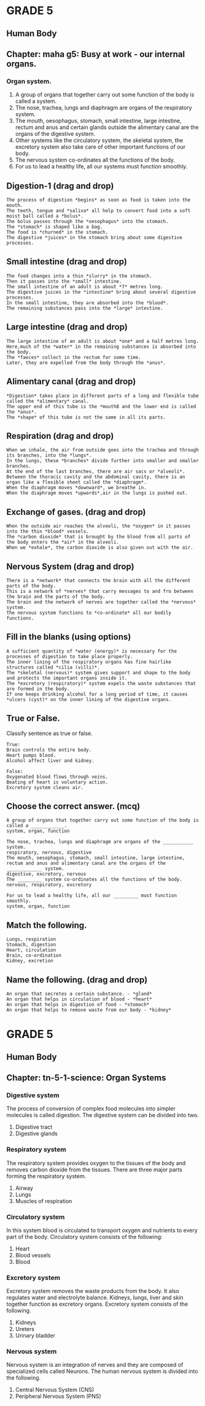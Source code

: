 # GRADE 5

## Human Body

## Chapter: maha g5: Busy at work - our internal organs.

### Organ system.

1. A group of organs that together carry out some function of the body is called a system.
2. The nose, trachea, lungs and diaphragm are organs of the respiratory system.
3. The mouth, oesophagus, stomach, small intestine, large intestine, rectum and anus and certain glands outside the alimentary canal are the organs of the digestive system.
4. Other systems like the circulatory system, the skeletal system, the excretory system also take care of other important functions of our body.
5. The nervous system co-ordinates all the functions of the body.
6. For us to lead a healthy life, all our systems must function smoothly.

## Digestion-1 (drag and drop)
```
The process of digestion *begins* as soon as food is taken into the mouth.
The teeth, tongue and *saliva* all help to convert food into a soft moist ball called a *bolus*.
The bolus passes through the *oesophagus* into the stomach.
The *stomach* is shaped like a bag.
The food is *churned* in the stomach. 
The digestive *juices* in the stomach bring about some digestive processes.  
```
## Small intestine (drag and drop)
```
The food changes into a thin *slurry* in the stomach. 
Then it passes into the *small* intestine.
The small intestine of an adult is about *7* metres long. 
The digestive juices in the *intestine* bring about several digestive processes.  
In the small intestine, they are absorbed into the *blood*. 
The remaining substances pass into the *large* intestine.
```
## Large intestine (drag and drop)
```
The large intestine of an adult is about *one* and a half metres long. Here,much of the *water* in the remaining substances is absorbed into the body.
The *faeces* collect in the rectum for some time. 
Later, they are expelled from the body through the *anus*. 
```
## Alimentary canal (drag and drop)
```
*Digestion* takes place in different parts of a long and flexible tube called the *alimentary* canal. 
The upper end of this tube is the *mouth8 and the lower end is called the *anus*.
The *shape* of this tube is not the same in all its parts.
```
## Respiration (drag and drop)
```
When we inhale, the air from outside goes into the trachea and through its branches, into the *lungs*.
In the lungs, these *branches* divide further into smaller and smaller branches. 
At the end of the last branches, there are air sacs or *alveoli*.
Between the thoracic cavity and the abdominal cavity, there is an organ like a flexible sheet called the *diaphragm*.
When the diaphragm moves *downward*, we breathe in.
When the diaphragm moves *upwards*,air in the lungs is pushed out.
```
## Exchange of gases. (drag and drop)
```
When the outside air reaches the alveoli, the *oxygen* in it passes into the thin *blood* vessels.
The *carbon dioxide* that is brought by the blood from all parts of the body enters the *air* in the alveoli. 
When we *exhale*, the carbon dioxide is also given out with the air.
```
## Nervous System (drag and drop)
```
There is a *network* that connects the brain with all the different
parts of the body. 
This is a network of *nerves* that carry messages to and fro between the brain and the parts of the body.
The brain and the network of nerves are together called the *nervous* system. 
The nervous system functions to *co-ordinate* all our bodily functions.
```

## Fill in the blanks (using options)
```
A sufficient quantity of *water (energy)* is necessary for the processes of digestion to take place properly.
The inner lining of the respiratory organs has fine hairlike structures called *cilia (villi)*.
The *skeletal (nervous)* system gives support and shape to the body and protects the important organs inside it.
The *excretory (respiratory)* system expels the waste substances that are formed in the body.
If one keeps drinking alcohol for a long period of time, it causes *ulcers (cyst)* on the inner lining of the digestive organs.
```
## True or False.

Classify sentence as true or false.
```
True:
Brain controls the entire body.
Heart pumps blood.
Alcohol affect liver and kidney.

False:
Oxygenated blood flows through veins.
Beating of heart is voluntary action.
Excretory system cleans air.
```
## Choose the correct answer. (mcq)
```
A group of organs that together carry out some function of the body is called a ____________.
system, organ, function
 
The nose, trachea, lungs and diaphragm are organs of the ___________ system.
respiratory, nervous, digestive
The mouth, oesophagus, stomach, small intestine, large intestine, rectum and anus and alimentary canal are the organs of the _____________ system.
digestive, excretory, nervous
The _________ system co-ordinates all the functions of the body.
nervous, respiratory, excretory

For us to lead a healthy life, all our _________ must function smoothly.
system, organ, function

```
## Match the following.
```
Lungs, respiration
Stomach, digestion 
Heart, circulation 
Brain, co-ordination
Kidney, excretion 

```
## Name the following. (drag and drop)
```
An organ that secretes a certain substance. - *gland* 
An organ that helps in circulation of blood - *heart* 
An organ that helps in digestion of food - *stomach* 
An organ that helps to remove waste from our body - *kidney* 
```
# GRADE 5

## Human Body

## Chapter: tn-5-1-science: Organ Systems

### Digestive system

The process of conversion of complex food molecules into simpler molecules is called digestion. The digestive system can be divided into two.
1. Digestive tract 
2. Digestive glands

### Respiratory system

The respiratory system provides oxygen to the tissues of the body and
removes carbon dioxide from the tissues. There are three major parts forming the respiratory system.

1. Airway 
2. Lungs 
3. Muscles of respiration

### Circulatory system

In this system blood is circulated to transport oxygen and nutrients to every part of the body. Circulatory system consists of the following:
1. Heart 
2. Blood vessels 
3. Blood

### Excretory system

Excretory system removes the waste products from the body. It also
regulates water and electrolyte balance. Kidneys, lungs, liver and skin together function as excretory organs. Excretory system consists of the following.
1. Kidneys 
2. Ureters 
3. Urinary bladder

### Nervous system
Nervous system is an integration of nerves and they are composed of specialized cells called Neurons. The human nervous system is divided into the following.
1. Central Nervous System (CNS)
2. Peripheral Nervous System (PNS)
